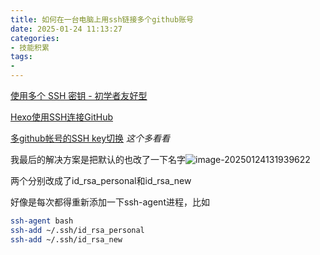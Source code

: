 ```yaml
---
title: 如何在一台电脑上用ssh链接多个github账号
date: 2025-01-24 11:13:27
categories:
- 技能积累
tags:
- 
---
```


[使用多个 SSH 密钥 - 初学者友好型](https://gist.github.com/aprilmintacpineda/f101bf5fd34f1e6664497cf4b9b9345f)

[Hexo使用SSH连接GitHub](https://blog.csdn.net/weixin_42569846/article/details/105808683)

[多github帐号的SSH key切换](https://www.cnblogs.com/zhangjianbin/p/6364459.html)     *这个多看看*

我最后的解决方案是把默认的也改了一下名字![image-20250124131939622](./image-20250124131939622.png)

两个分别改成了id_rsa_personal和id_rsa_new

好像是每次都得重新添加一下ssh-agent进程，比如

```bash
ssh-agent bash
ssh-add ~/.ssh/id_rsa_personal
ssh-add ~/.ssh/id_rsa_new
```

